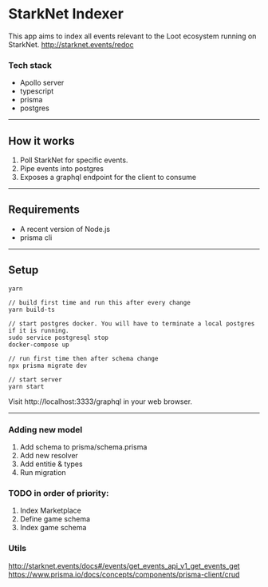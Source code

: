 # StarkNet Indexer

This app aims to index all events relevant to the Loot ecosystem running on StarkNet.
http://starknet.events/redoc

### Tech stack

- Apollo server
- typescript
- prisma
- postgres

---

## How it works

1. Poll StarkNet for specific events.
2. Pipe events into postgres
3. Exposes a graphql endpoint for the client to consume

---

## Requirements

- A recent version of Node.js
- prisma cli

---

## Setup

```
yarn

// build first time and run this after every change
yarn build-ts

// start postgres docker. You will have to terminate a local postgres if it is running.
sudo service postgresql stop
docker-compose up

// run first time then after schema change
npx prisma migrate dev

// start server
yarn start

```

Visit http://localhost:3333/graphql in your web browser.

---

### Adding new model

1. Add schema to prisma/schema.prisma
2. Add new resolver
3. Add entitie & types
4. Run migration

### TODO in order of priority:

1. Index Marketplace
2. Define game schema
3. Index game schema

### Utils

http://starknet.events/docs#/events/get_events_api_v1_get_events_get
https://www.prisma.io/docs/concepts/components/prisma-client/crud
